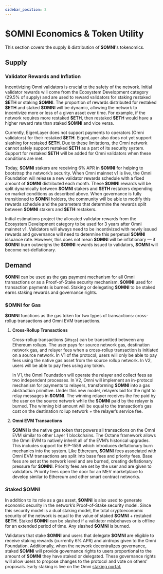 ```yaml
---
sidebar_position: 2
---
```


# $OMNI Economics & Token Utility

This section covers the supply & distribution of **\$OMNI**'s tokenomics.

## Supply

### Validator Rewards and Inflation

Incentivizing Omni validators is crucial to the safety of the network. Initial validator rewards will come from the Ecosystem Development category (29.5% of supply) and are used to reward validators for staking restaked **\$ETH** or staking **\$OMNI**. The proportion of rewards distributed for restaked **\$ETH** and staked **\$OMNI** will be dynamic, allowing the network to incentivize more or less of a given asset over time. For example, if the network requires more restaked **\$ETH**, then restaked **\$ETH** would have a higher reward rate than staked **\$OMNI** and vice versa.

Currently, EigenLayer does not support payments to operators (Omni validators) for their restaked **\$ETH**. EigenLayer also does not yet support slashing for restaked **\$ETH**. Due to these limitations, the Omni network cannot safely support restaked **\$ETH** as a part of its security system. Support for restaked **\$ETH** will be added for Omni validators when these conditions are met.

Today, **\$OMNI** stakers are receiving 6% APR in **\$OMNI** for helping to bootstrap the network’s security. When Omni mainnet v1 is live, the Omni Foundation will release a new validator rewards schedule with a fixed amount of **\$OMNI** distributed each month. These **\$OMNI** rewards will be split dynamically between **\$OMNI** stakers and **\$ETH** restakers depending on market conditions as described above. When governance is fully transitioned to **\$OMNI** holders, the community will be able to modify this rewards schedule and the parameters that determine the rewards split between **\$OMNI** stakers and **\$ETH** restakers.

Initial estimations project the allocated validator rewards from the Ecosystem Development category to be used for 3 years after Omni mainnet v1. Validators will always need to be incentivized with newly issued rewards and governance will need to determine this perpetual **\$OMNI** issuance rate. However, this does not mean **\$OMNI** will be inflationary — if **\$OMNI** burn outweighs the **\$OMNI** rewards issued to validators, **\$OMNI** will become net-deflationary.

## Demand

**\$OMNI** can be used as the gas payment mechanism for all Omni transactions or as a Proof-of-Stake security mechanism. **\$OMNI** used for transaction payments is burned. Staking or delegating **\$OMNI** to be staked earns staking rewards and governance rights.

### $OMNI for Gas

**\$OMNI** functions as the gas token for two types of transactions: cross-rollup transactions and Omni EVM transactions.

1. **Cross-Rollup Transactions**

    Cross-rollup transactions (`XMsgs`) can be transmitted between any Ethereum rollups. The user pays for source network gas, destination network gas, and relayer fees when a cross-rollup transaction is initiated on a source network. In V1 of the protocol, users will only be able to pay fees using the native gas asset from the source rollup network. In V2, users will be able to pay fees using any token.

    In V1, the Omni Foundation will operate the relayer and collect fees as two independent processes. In V2, Omni will implement an in-protocol mechanism for payments to relayers, transforming **\$OMNI** into a gas abstraction primitive. Under this new model, relayers bid for the right to relay messages in **\$OMNI**. The winning relayer receives the fee paid by the user on the source network while the **\$OMNI** paid by the relayer is burned. The winning bid amount will be equal to the transaction’s gas cost on the destination rollup network + the relayer’s service fee.

2. **Omni EVM Transactions**

    **\$OMNI** is the native gas token that powers all transactions on the Omni EVM similar to other Layer 1 blockchains. The Octane framework allows the Omni EVM to natively inherit all of the EVM’s historical upgrades. This includes support for EIP-1559 which introduces deflationary burn mechanics into the system. Like Ethereum, **\$OMNI** fees associated with Omni EVM transactions are split into base fees and priority fees. Base fees are set at the network level and are burned, creating deflationary pressure for **\$OMNI**. Priority fees are set by the user and are given to validators. Priority fees open the door for an MEV marketplace to develop similar to Ethereum and other smart contract networks.

### Staked $OMNI

In addition to its role as a gas asset, **\$OMNI** is also used to generate economic security in the network’s Proof-of-Stake security model. Since this security model is a dual staking model, the total cryptoeconomic security of the network is equal to the value of staked **\$OMNI** + restaked **\$ETH**. Staked **\$OMNI** can be slashed if a validator misbehaves or is offline for an extended period of time. Any slashed **\$OMNI** is burned.

Validators that stake **\$OMNI** and users that delegate **\$OMNI** are eligible to receive staking rewards (currently 6% APR) and airdrops given to the Omni Foundation. Additionally, when the network decentralizes governance, staked **\$OMNI** will provide governance rights to users proportional to the amount of **\$OMNI** they have staked or delegated. These governance rights will allow users to propose changes to the protocol and vote on others’ proposals. Early staking is live on the Omni [staking portal.](https://claims.omni.network/)
